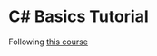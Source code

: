 # C# Basics Tutorial

Following [this course](https://www.udemy.com/csharp-tutorial-for-beginners/)
